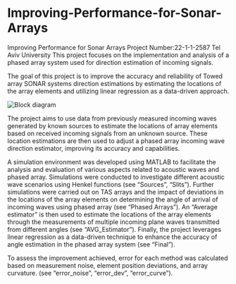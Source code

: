 # Improving-Performance-for-Sonar-Arrays
Improving Performance for Sonar Arrays
Project Number:22-1-1-2587
Tel Aviv University
This project focuses on the implementation and analysis of a phased array system used for direction estimation of incoming signals.

The goal of this project is to improve the accuracy and reliability of Towed array SONAR systems direction estimations by estimating the locations of the array elements and utilizing linear regression as a data-driven approach.

![Block diagram](https://github.com/MichalGefi/Improving-Performance-for-Sonar-Arrays/assets/93856876/5f043677-bf33-499a-89bc-94140d5dbf2b)


The project aims to use data from previously measured incoming waves generated by known sources to estimate the locations of array elements based on received incoming signals from an unknown source.
These location estimations are then used to adjust a phased array incoming wave direction estimator, improving its accuracy and capabilities.

A simulation environment was developed using MATLAB to facilitate the analysis and evaluation of various aspects related to acoustic waves and phased array.
Simulations were conducted to investigate different acoustic wave scenarios using Henkel functions (see “Sources”, “Slits”).
Further simulations were carried out on TAS arrays and the impact of deviations in the locations of the array elements on determining the angle of arrival of incoming waves using phased array (see “Phased Arrays”).
An “Average estimator” is then used to estimate the locations of the array elements through the measurements of multiple incoming plane waves transmitted from different angles (see “AVG_Estimator”).
Finally, the project leverages linear regression as a data-driven technique to enhance the accuracy of angle estimation in the phased array system (see “Final”).

To assess the improvement achieved, error for each method was calculated based on measurement noise, element position deviations, and array curvature. (see “error_noise”, “error_dev”, “error_curve”).
